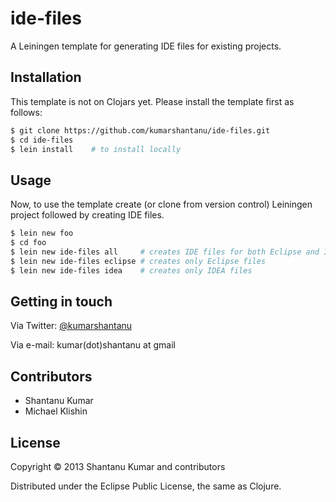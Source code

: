 # ide-files

A Leiningen template for generating IDE files for existing projects.

## Installation

This template is not on Clojars yet. Please install the template first as follows:

```bash
$ git clone https://github.com/kumarshantanu/ide-files.git
$ cd ide-files
$ lein install    # to install locally
```

## Usage

Now, to use the template create (or clone from version control) Leiningen
project followed by creating IDE files.

```bash
$ lein new foo
$ cd foo
$ lein new ide-files all     # creates IDE files for both Eclipse and IDEA
$ lein new ide-files eclipse # creates only Eclipse files
$ lein new ide-files idea    # creates only IDEA files
```

## Getting in touch

Via Twitter: [@kumarshantanu](https://twitter.com/kumarshantanu)

Via e-mail: kumar(dot)shantanu at gmail

## Contributors

* Shantanu Kumar
* Michael Klishin

## License

Copyright © 2013 Shantanu Kumar and contributors

Distributed under the Eclipse Public License, the same as Clojure.
